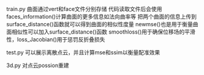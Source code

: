 train.py
曲面通过vert和face文件分别存储
代码读取文件后会使用faces_information()计算曲面的更多信息如法向曲率等
把两个曲面的信息上传到surface_distance()函数就可以得到曲面的相似性度量
newmse()也是用于衡量曲面相似性可以加入surface_distance()函数
smoothloss()用于确保位移场的平滑性，loss_Jacobian()用于惩罚反折叠损失

test.py
可以展示离散点云，并且计算mse和ssim以衡量配准效果

3d.py
对点云possion重建

